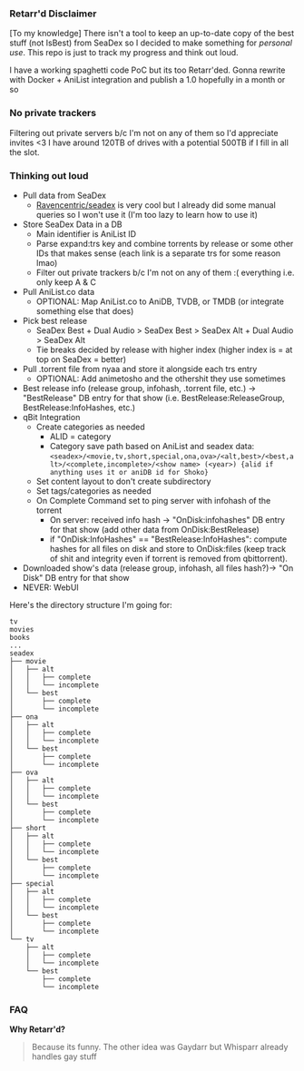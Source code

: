 ### Retarr'd Disclaimer

\[To my knowledge\] There isn't a tool to keep an up-to-date copy of the best stuff (not IsBest) from SeaDex so I decided to make something for *personal use*. This repo is just to track my progress and think out loud.

I have a working spaghetti code PoC but its too Retarr'ded. Gonna rewrite with Docker + AniList integration and publish a 1.0 hopefully in a month or so

### No private trackers

Filtering out private servers b/c I'm not on any of them so I'd appreciate invites <3
I have around 120TB of drives with a potential 500TB if I fill in all the slot.

### Thinking out loud

* Pull data from SeaDex
    * [Ravencentric/seadex](https://github.com/Ravencentric/seadex) is very cool but I already did some manual queries so I won't use it (I'm too lazy to learn how to use it)
* Store SeaDex Data in a DB
  * Main identifier is AniList ID
  * Parse expand:trs key and combine torrents by release or some other IDs that makes sense (each link is a separate trs for some reason lmao)
  * Filter out private trackers b/c I'm not on any of them :(
everything i.e. only keep A & C
* Pull AniList.co data   
  * OPTIONAL: Map AniList.co to AniDB, TVDB, or TMDB (or integrate something else that does)
* Pick best release
  * SeaDex Best + Dual Audio > SeaDex Best > SeaDex Alt + Dual Audio > SeaDex Alt
  * Tie breaks decided by release with higher index (higher index is = at top on SeaDex = better)
* Pull .torrent file from nyaa and store it alongside each trs entry
  * OPTIONAL: Add animetosho and the othershit they use sometimes
* Best release info (release group, infohash, .torrent file, etc.) -> "BestRelease" DB entry for that show (i.e. BestRelease:ReleaseGroup, BestRelease:InfoHashes, etc.)
* qBit Integration
    * Create categories as needed
      * ALID = category
      * Category save path based on AniList and seadex data:  `<seadex>/<movie,tv,short,special,ona,ova>/<alt,best>/<best,alt>/<complete,incomplete>/<show name> (<year>) {alid if anything uses it or aniDB id for Shoko}`
    * Set content layout to don't create subdirectory
    * Set tags/categories as needed
    * On Complete Command set to ping server with infohash of the torrent
      * On server: received info hash -> "OnDisk:infohashes" DB entry for that show (add other data from OnDisk:BestRelease)
      * if "OnDisk:InfoHashes" == "BestRelease:InfoHashes": compute hashes for all files on disk and store to OnDisk:files (keep track of shit and integrity even if torrent is removed from qbittorrent). 
* Downloaded show's data (release group, infohash, all files hash?)-> "On Disk" DB entry for that show
* NEVER: WebUI

Here's the directory structure I'm going for:

```
tv
movies
books
...
seadex
├── movie
│   ├── alt
│   │   ├── complete
│   │   └── incomplete
│   └── best
│       ├── complete
│       └── incomplete
├── ona
│   ├── alt
│   │   ├── complete
│   │   └── incomplete
│   └── best
│       ├── complete
│       └── incomplete
├── ova
│   ├── alt
│   │   ├── complete
│   │   └── incomplete
│   └── best
│       ├── complete
│       └── incomplete
├── short
│   ├── alt
│   │   ├── complete
│   │   └── incomplete
│   └── best
│       ├── complete
│       └── incomplete
├── special
│   ├── alt
│   │   ├── complete
│   │   └── incomplete
│   └── best
│       ├── complete
│       └── incomplete
└── tv
    ├── alt
    │   ├── complete
    │   └── incomplete
    └── best
        ├── complete
        └── incomplete
```

### FAQ

**Why Retarr'd?**
> Because its funny. The other idea was Gaydarr but Whisparr already handles gay stuff
